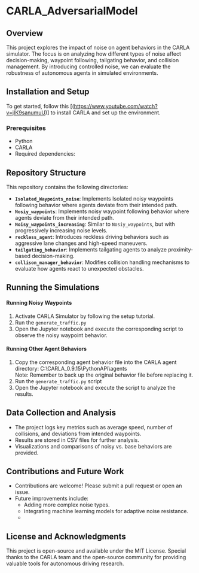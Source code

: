 # CARLA_AdversarialModel

## Overview
This project explores the impact of noise on agent behaviors in the CARLA simulator. The focus is on analyzing how different types of noise affect decision-making, waypoint following, tailgating behavior, and collision management. By introducing controlled noise, we can evaluate the robustness of autonomous agents in simulated environments.

## Installation and Setup
To get started, follow this [(https://www.youtube.com/watch?v=jIK9sanumuU)] to install CARLA and set up the environment.

### Prerequisites
- Python
- CARLA
- Required dependencies:
  

## Repository Structure
This repository contains the following directories:

- **`Isolated_Waypoints_noise`**: Implements Isolated noisy waypoints following behavior where agents deviate from their intended path.
- **`Nosiy_waypoints`**: Implements noisy waypoint following behavior where agents deviate from their intended path.
- **`Noisy_waypoints_increasing`**: Similar to `Nosiy_waypoints`, but with progressively increasing noise levels.
- **`reckless_agent`**: Introduces reckless driving behaviors such as aggressive lane changes and high-speed maneuvers.
- **`tailgating_behavior`**: Implements tailgating agents to analyze proximity-based decision-making.
- **`collison_manager_behavior`**: Modifies collision handling mechanisms to evaluate how agents react to unexpected obstacles.

## Running the Simulations
#### Running Noisy Waypoints
  1. Activate CARLA Simulator by following the setup tutorial.
  2. Run the `generate_traffic.py`
  3. Open the Jupyter notebook and execute the corresponding script to observe the noisy waypoint behavior.
#### Running Other Agent Behaviors
  1. Copy the corresponding agent behavior file into the CARLA agent directory:
     C:\CARLA_0.9.15\PythonAPI\agents\
     Note: Remember to back up the original behavior file before replacing it.
  2. Run the `generate_traffic.py` script
  3. Open the Jupyter notebook and execute the script to analyze the results.


## Data Collection and Analysis
- The project logs key metrics such as average speed, number of collisions, and deviations from intended waypoints.
- Results are stored in CSV files for further analysis.
- Visualizations and comparisons of noisy vs. base behaviors are provided.

## Contributions and Future Work
- Contributions are welcome! Please submit a pull request or open an issue.
- Future improvements include:
  - Adding more complex noise types.
  - Integrating machine learning models for adaptive noise resistance.
  - 

## License and Acknowledgments
This project is open-source and available under the MIT License. Special thanks to the CARLA team and the open-source community for providing valuable tools for autonomous driving research.


 
